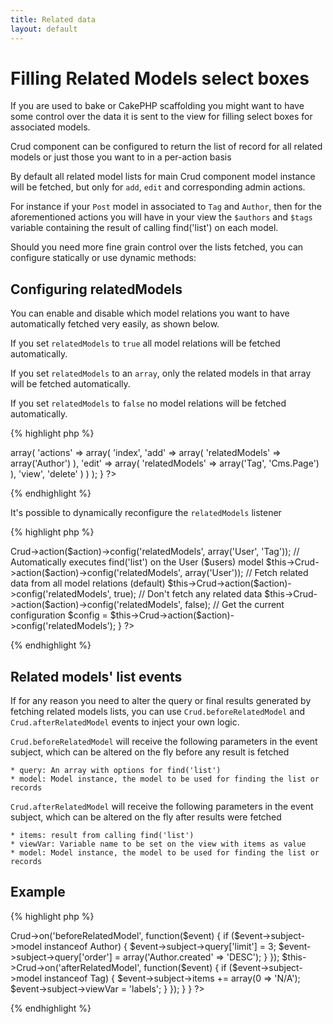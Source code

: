 ```yaml
---
title: Related data
layout: default
---
```


# Filling Related Models select boxes

If you are used to bake or CakePHP scaffolding you might want to have some control over the data it is sent to the view for filling select boxes for associated models.

Crud component can be configured to return the list of record for all related models or just those you want to in a per-action basis

By default all related model lists for main Crud component model instance will be fetched, but only for `add`, `edit` and corresponding admin actions.

For instance if your `Post` model in associated to `Tag` and `Author`, then for the aforementioned actions you will have in your view the `$authors` and `$tags` variable containing the result of calling find('list') on each model.

Should you need more fine grain control over the lists fetched, you can configure statically or use dynamic methods:

## Configuring relatedModels

You can enable and disable which model relations you want to have automatically fetched very easily, as shown below.

If you set `relatedModels` to `true` all model relations will be fetched automatically.

If you set `relatedModels` to an `array`, only the related models in that array will be fetched automatically.

If you set `relatedModels` to `false` no model relations will be fetched automatically.

{% highlight php %}
<?php
class DemoController extends AppController {

 /**
	* List of global controller components
	*
	* @cakephp
	* @var array
	*/
	public $components = array(
		// Enable CRUD actions
		'Crud.Crud' => array(
			'actions' => array(
				'index',
				'add' => array(
					'relatedModels' => array('Author')
				),
				'edit' => array(
					'relatedModels' => array('Tag', 'Cms.Page')
				),
				'view',
				'delete'
			)
		)
	);

}
?>
{% endhighlight %}

It's possible to dynamically reconfigure the `relatedModels` listener

{% highlight php %}
<?php
// This can be changed in beforeFilter and the controller action
public function beforeFilter() {
	// Automatically executes find('list') on the User ($users) and Tag ($tags) models
	$this->Crud->action($action)->config('relatedModels', array('User', 'Tag'));

	// Automatically executes find('list') on the User ($users) model
	$this->Crud->action($action)->config('relatedModels', array('User'));

	// Fetch related data from all model relations (default)
	$this->Crud->action($action)->config('relatedModels', true);

	// Don't fetch any related data
	$this->Crud->action($action)->config('relatedModels', false);

	// Get the current configuration
	$config = $this->Crud->action($action)->config('relatedModels');
}
?>
{% endhighlight %}

## Related models' list events

If for any reason you need to alter the query or final results generated by fetching related models lists, you can use `Crud.beforeRelatedModel` and `Crud.afterRelatedModel` events to inject your own logic.

`Crud.beforeRelatedModel` will receive the following parameters in the event subject, which can be altered on the fly before any result is fetched

	* query: An array with options for find('list')
	* model: Model instance, the model to be used for finding the list or records

`Crud.afterRelatedModel` will receive the following parameters in the event subject, which can be altered on the fly after results were fetched

	* items: result from calling find('list')
	* viewVar: Variable name to be set on the view with items as value
	* model: Model instance, the model to be used for finding the list or records

## Example

{% highlight php %}
<?php
class DemoController extends AppController {
	//...

	public function beforeFilter() {
		parent::beforeFilter();

		//Authors list should only have the 3 most recen items
		$this->Crud->on('beforeRelatedModel', function($event) {
			if ($event->subject->model instanceof Author) {
				$event->subject->query['limit'] = 3;
				$event->subject->query['order'] = array('Author.created' => 'DESC');
			}
		});

		$this->Crud->on('afterRelatedModel', function($event) {
			if ($event->subject->model instanceof Tag) {
				$event->subject->items += array(0 => 'N/A');
				$event->subject->viewVar = 'labels';
			}
		});

	}

}
?>
{% endhighlight %}
